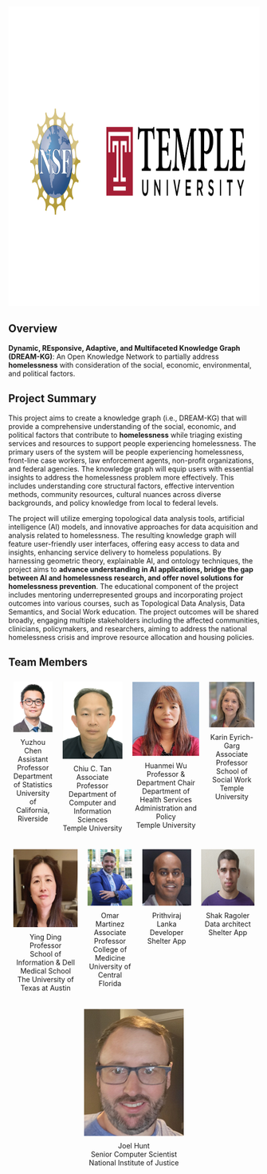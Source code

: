 <img src="./images/Temple title.png" alt="title" height="600">

## Overview
**Dynamic, REsponsive, Adaptive, and Multifaceted Knowledge Graph (DREAM-KG)**: An Open Knowledge Network to partially address **homelessness** with consideration of the social, economic, environmental, and political factors. 

## Project Summary
This project aims to create a knowledge graph (i.e., DREAM-KG) that will provide a comprehensive understanding of the social, economic, and political factors that contribute to **homelessness** while triaging existing services and resources to support people experiencing homelessness. The primary users of the system will be people experiencing homelessness, front-line case workers, law enforcement agents, non-profit organizations, and federal agencies. The knowledge graph will equip users with essential insights to address the homelessness problem more effectively. This includes understanding core structural factors, effective intervention methods, community resources, cultural nuances across diverse backgrounds, and policy knowledge from local to federal levels.

The project will utilize emerging topological data analysis tools, artificial intelligence (AI) models, and innovative approaches for data acquisition and analysis related to homelessness. The resulting knowledge graph will feature user-friendly user interfaces, offering easy access to data and insights, enhancing service delivery to homeless populations. By harnessing geometric theory, explainable AI, and ontology techniques, the project aims to **advance understanding in AI applications, bridge the gap between AI and homelessness research, and offer novel solutions for homelessness prevention**. The educational component of the project includes mentoring underrepresented groups and incorporating project outcomes into various courses, such as Topological Data Analysis, Data Semantics, and Social Work education. The project outcomes will be shared broadly, engaging multiple stakeholders including the affected communities, clinicians, policymakers, and researchers, aiming to address the national homelessness crisis and improve resource allocation and housing policies.

## Team Members

<style>
    .container {
        display: flex;
        justify-content: space-around;
        align-items: flex-start;
    }

    .image-box {
        text-align: center;
        margin: 10px;
    }

    .image-box img {
        max-width: 100%;
        height: auto;
    }

    .image-box p {
        margin-top: 8px;
        font-size: 14px;
    }
</style>

<div class="container">
    <div class="image-box">
        <img src="./images/YuzhouChen.png" alt="YuzhouChen">
        <p>Yuzhou Chen<br>Assistant Professor<br>Department of Statistics<br>University of California, Riverside</p>
    </div>
    <div class="image-box">
        <img src="./images/Chiu C Tan.png" alt="Chiu C Tan">
        <p>Chiu C. Tan<br>Associate Professor<br>Department of Computer and Information Sciences<br>Temple University</p>
    </div>
    <div class="image-box">
        <img src="./images/HuanmeiWu.png" alt="HuanmeiWu">
        <p>Huanmei Wu<br>Professor & Department Chair<br>Department of Health Services Administration and Policy<br>Temple University</p>
    </div>
    <div class="image-box">
        <img src="./images/Karin Eyrich-Garg.png" alt="Karin Eyrich-Garg">
        <p>Karin Eyrich-Garg<br>Associate Professor<br>School of Social Work<br>Temple University</p>
    </div>
</div>


<div class="container">
    <div class="image-box">
        <img src="./images/Ying Ding.png" alt="Ying Ding">
        <p>Ying Ding<br>Professor<br>School of Information & Dell Medical School<br>The University of Texas at Austin</p>
    </div>
    <div class="image-box">
        <img src="./images/Omar Martinez.png" alt="Omar Martinez">
        <p>Omar Martinez<br>Associate Professor<br>College of Medicine<br>University of Central Florida
</p>
    </div>
    <div class="image-box">
        <img src="./images/Prithviraj Lanka.png" alt="Prithviraj Lanka">
        <p>Prithviraj Lanka<br>Developer<br>Shelter App</p>
    </div>
    <div class="image-box">
        <img src="./images/Shak Ragoler.png" alt="Shak Ragoler">
        <p>Shak Ragoler<br>Data architect<br>Shelter App</p>
    </div>
</div>

<div class="container">
    <div class="image-box">
        <img src="./images/Joel Hunt.png" alt="Joel Hunt">
        <p>Joel Hunt<br>Senior Computer Scientist<br>National Institute of Justice</p>
    </div>
</div>
